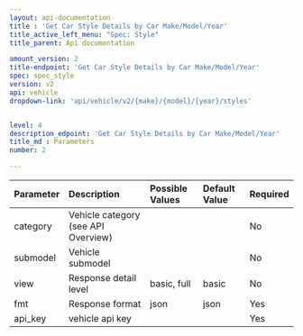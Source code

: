 ```yaml
---
layout: api-documentation
title : 'Get Car Style Details by Car Make/Model/Year'
title_active_left_menu: "Spec: Style"
title_parent: Api documentation

amount_version: 2
title-endpoint: 'Get Car Style Details by Car Make/Model/Year'
spec: spec_style
version: v2
api: vehicle
dropdown-link: 'api/vehicle/v2/{make}/{model}/{year}/styles'


level: 4
description_edpoint: 'Get Car Style Details by Car Make/Model/Year'
title_md : Parameters
number: 2

---
```


| Parameter  | Description                           | Possible Values   | Default Value | Required |
|:-----------|:--------------------------------------|:----------------- |:------------- |:-------- |
| category	 | Vehicle category (see API Overview)	 | 					 | 	             | No       |
| submodel   | Vehicle submodel						 | 					 |               | No       |
| view		 | Response detail level      			 | basic, full       | basic         | No       |
| fmt        | Response format                       | json              | json          | Yes      |
| api_key    | vehicle api key                       |                   |               | Yes      |